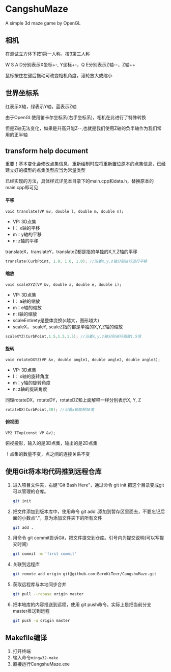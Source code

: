 # CangshuMaze
A simple 3d maze game by OpenGL 

## 相机

在测试立方体下按1第一人称，按3第三人称

W S A D分别表示X坐标+-, Y坐标+-，Q E分别表示Z轴--，Z轴++

鼠标按住左键后拖动可改变相机角度，滚轮放大或缩小

## 世界坐标系

红表示X轴，绿表示Y轴，蓝表示Z轴

由于OpenGL使用笛卡尔坐标系(右手坐标系)，相机在此进行了特殊转换

但是Z轴无法变化，如果是升高只能Z--,也就是我们使用Z轴的负半轴作为我们常用的正半轴

## transform help document

重要！基本变化会修改点集信息，重新绘制时应将重新置位原本的点集信息，已经建立好的模型的点集类型应当为常量类型

已经实现的方法，具体样式详见本目录下的main.cpp和data.h，替换原本的main.cpp即可见

#### 平移

`void translate(VP &v, double l, double m, double n);`

- VP: 3D点集
- l： x轴的平移
- m：y轴的平移
- n: z轴的平移

translateX，translateY，translateZ都是指的单独的X,Y,Z轴的平移

```cpp
translate(CurbPoint, 1.0, 1.0, 1.0); //沿着x,y,z轴分别进行进行平移
```

#### 缩放

`void scaleXYZ(VP &v, double a, double e, double i);`

- VP: 3D点集
- l： a轴的缩放
- m：e轴的缩放
- n: i轴的缩放
- scaleEntirety是整体变换(s越大，图形越大)
- scaleX， scaleY, scaleZ指的都是单独的X,Y,Z轴的缩放

```cpp
scaleXYZ(CurbPoint,1.5,1.5,1.5); //沿着x,y,z轴分别进行缩放1.5倍
```

#### 旋转

`void rotateDXYZ(VP &v, double angle1, double angle2, double angle3);`

- VP: 3D点集
- l： x轴的旋转角度
- m：y轴的旋转角度
- n: z轴的旋转角度

同理rotateDX，rotateDY，rotateDZ和上面解释一样分别表示X, Y, Z

```cpp
rotateDX(CurbPoint,30); //沿着x轴旋转30度
```

#### 俯视图

`VP2 TTop(const VP &v);`

俯视投影，输入的是3D点集，输出的是2D点集

！点集的数量不变，点之间的连接关系不变

## 使用Git将本地代码推到远程仓库

1. 进入项目文件夹，右键“Git Bash Here”，通过命令 git init 把这个目录变成git可以管理的仓库。

   ```bash
   git init
   ```

2. 把文件添加到版本库中，使用命令 git add .添加到暂存区里面去，不要忘记后面的小数点“.”，意为添加文件夹下的所有文件

   ```bash
   git add .
   ```

3. 用命令 git commit告诉Git，把文件提交到仓库。引号内为提交说明(可以写提交时间)

   ```bash
   git commit -m 'first commit'  
   ```

4. 关联到远程库

   ```bash
   git remote add origin git@github.com:BeroKiTeer/CangshuMaze.git
   ```

5. 获取远程库与本地同步合并

   ```bash
   git pull --rebase origin master
   ```

6. 把本地库的内容推送到远程，使用 git push命令，实际上是把当前分支master推送到远程

   ```bash
   git push -u origin master
   ```

## Makefile编译

1. 打开终端
2. 输入命令`mingw32-make`
3. 直接运行CangshuMaze.exe
